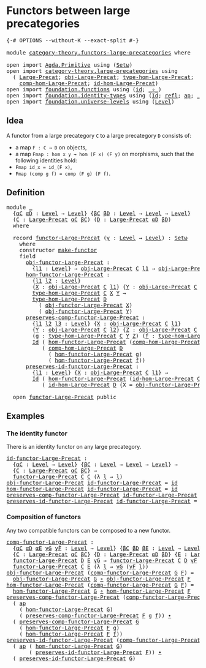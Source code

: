 # Functors between large precategories

<pre class="Agda"><a id="49" class="Symbol">{-#</a> <a id="53" class="Keyword">OPTIONS</a> <a id="61" class="Pragma">--without-K</a> <a id="73" class="Pragma">--exact-split</a> <a id="87" class="Symbol">#-}</a>

<a id="92" class="Keyword">module</a> <a id="99" href="category-theory.functors-large-precategories.html" class="Module">category-theory.functors-large-precategories</a> <a id="144" class="Keyword">where</a>

<a id="151" class="Keyword">open</a> <a id="156" class="Keyword">import</a> <a id="163" href="Agda.Primitive.html" class="Module">Agda.Primitive</a> <a id="178" class="Keyword">using</a> <a id="184" class="Symbol">(</a><a id="185" href="Agda.Primitive.html#381" class="Primitive">Setω</a><a id="189" class="Symbol">)</a>
<a id="191" class="Keyword">open</a> <a id="196" class="Keyword">import</a> <a id="203" href="category-theory.large-precategories.html" class="Module">category-theory.large-precategories</a> <a id="239" class="Keyword">using</a>
  <a id="247" class="Symbol">(</a> <a id="249" href="category-theory.large-precategories.html#654" class="Record">Large-Precat</a><a id="261" class="Symbol">;</a> <a id="263" href="category-theory.large-precategories.html#772" class="Field">obj-Large-Precat</a><a id="279" class="Symbol">;</a> <a id="281" href="category-theory.large-precategories.html#2369" class="Function">type-hom-Large-Precat</a><a id="302" class="Symbol">;</a>
    <a id="308" href="category-theory.large-precategories.html#938" class="Field">comp-hom-Large-Precat</a><a id="329" class="Symbol">;</a> <a id="331" href="category-theory.large-precategories.html#1189" class="Field">id-hom-Large-Precat</a><a id="350" class="Symbol">)</a>
<a id="352" class="Keyword">open</a> <a id="357" class="Keyword">import</a> <a id="364" href="foundation.functions.html" class="Module">foundation.functions</a> <a id="385" class="Keyword">using</a> <a id="391" class="Symbol">(</a><a id="392" href="foundation-core.functions.html#309" class="Function">id</a><a id="394" class="Symbol">;</a> <a id="396" href="foundation-core.functions.html#407" class="Function Operator">_∘_</a><a id="399" class="Symbol">)</a>
<a id="401" class="Keyword">open</a> <a id="406" class="Keyword">import</a> <a id="413" href="foundation.identity-types.html" class="Module">foundation.identity-types</a> <a id="439" class="Keyword">using</a> <a id="445" class="Symbol">(</a><a id="446" href="foundation-core.identity-types.html#1754" class="Datatype">Id</a><a id="448" class="Symbol">;</a> <a id="450" href="foundation-core.identity-types.html#1807" class="InductiveConstructor">refl</a><a id="454" class="Symbol">;</a> <a id="456" href="foundation-core.identity-types.html#3990" class="Function">ap</a><a id="458" class="Symbol">;</a> <a id="460" href="foundation-core.identity-types.html#2412" class="Function Operator">_∙_</a><a id="463" class="Symbol">)</a>
<a id="465" class="Keyword">open</a> <a id="470" class="Keyword">import</a> <a id="477" href="foundation.universe-levels.html" class="Module">foundation.universe-levels</a> <a id="504" class="Keyword">using</a> <a id="510" class="Symbol">(</a><a id="511" href="Agda.Primitive.html#597" class="Postulate">Level</a><a id="516" class="Symbol">)</a>
</pre>
## Idea

A functor from a large precategory `C` to a large precategory `D` consists of:
- a map `F : C → D` on objects,
- a map `Fmap : hom x y → hom (F x) (F y)` on morphisms,
such that the following identities hold:
- `Fmap id_x = id_(F x)`,
- `Fmap (comp g f) = comp (F g) (F f)`.

## Definition

<pre class="Agda"><a id="831" class="Keyword">module</a> <a id="838" href="category-theory.functors-large-precategories.html#838" class="Module">_</a>
  <a id="842" class="Symbol">{</a><a id="843" href="category-theory.functors-large-precategories.html#843" class="Bound">αC</a> <a id="846" href="category-theory.functors-large-precategories.html#846" class="Bound">αD</a> <a id="849" class="Symbol">:</a> <a id="851" href="Agda.Primitive.html#597" class="Postulate">Level</a> <a id="857" class="Symbol">→</a> <a id="859" href="Agda.Primitive.html#597" class="Postulate">Level</a><a id="864" class="Symbol">}</a> <a id="866" class="Symbol">{</a><a id="867" href="category-theory.functors-large-precategories.html#867" class="Bound">βC</a> <a id="870" href="category-theory.functors-large-precategories.html#870" class="Bound">βD</a> <a id="873" class="Symbol">:</a> <a id="875" href="Agda.Primitive.html#597" class="Postulate">Level</a> <a id="881" class="Symbol">→</a> <a id="883" href="Agda.Primitive.html#597" class="Postulate">Level</a> <a id="889" class="Symbol">→</a> <a id="891" href="Agda.Primitive.html#597" class="Postulate">Level</a><a id="896" class="Symbol">}</a>
  <a id="900" class="Symbol">(</a><a id="901" href="category-theory.functors-large-precategories.html#901" class="Bound">C</a> <a id="903" class="Symbol">:</a> <a id="905" href="category-theory.large-precategories.html#654" class="Record">Large-Precat</a> <a id="918" href="category-theory.functors-large-precategories.html#843" class="Bound">αC</a> <a id="921" href="category-theory.functors-large-precategories.html#867" class="Bound">βC</a><a id="923" class="Symbol">)</a> <a id="925" class="Symbol">(</a><a id="926" href="category-theory.functors-large-precategories.html#926" class="Bound">D</a> <a id="928" class="Symbol">:</a> <a id="930" href="category-theory.large-precategories.html#654" class="Record">Large-Precat</a> <a id="943" href="category-theory.functors-large-precategories.html#846" class="Bound">αD</a> <a id="946" href="category-theory.functors-large-precategories.html#870" class="Bound">βD</a><a id="948" class="Symbol">)</a>
  <a id="952" class="Keyword">where</a>

  <a id="961" class="Keyword">record</a> <a id="968" href="category-theory.functors-large-precategories.html#968" class="Record">functor-Large-Precat</a> <a id="989" class="Symbol">(</a><a id="990" href="category-theory.functors-large-precategories.html#990" class="Bound">γ</a> <a id="992" class="Symbol">:</a> <a id="994" href="Agda.Primitive.html#597" class="Postulate">Level</a> <a id="1000" class="Symbol">→</a> <a id="1002" href="Agda.Primitive.html#597" class="Postulate">Level</a><a id="1007" class="Symbol">)</a> <a id="1009" class="Symbol">:</a> <a id="1011" href="Agda.Primitive.html#381" class="Primitive">Setω</a>
    <a id="1020" class="Keyword">where</a>
    <a id="1030" class="Keyword">constructor</a> <a id="1042" href="category-theory.functors-large-precategories.html#1042" class="InductiveConstructor">make-functor</a>
    <a id="1059" class="Keyword">field</a>
      <a id="1071" href="category-theory.functors-large-precategories.html#1071" class="Field">obj-functor-Large-Precat</a> <a id="1096" class="Symbol">:</a>
        <a id="1106" class="Symbol">{</a><a id="1107" href="category-theory.functors-large-precategories.html#1107" class="Bound">l1</a> <a id="1110" class="Symbol">:</a> <a id="1112" href="Agda.Primitive.html#597" class="Postulate">Level</a><a id="1117" class="Symbol">}</a> <a id="1119" class="Symbol">→</a> <a id="1121" href="category-theory.large-precategories.html#772" class="Field">obj-Large-Precat</a> <a id="1138" href="category-theory.functors-large-precategories.html#901" class="Bound">C</a> <a id="1140" href="category-theory.functors-large-precategories.html#1107" class="Bound">l1</a> <a id="1143" class="Symbol">→</a> <a id="1145" href="category-theory.large-precategories.html#772" class="Field">obj-Large-Precat</a> <a id="1162" href="category-theory.functors-large-precategories.html#926" class="Bound">D</a> <a id="1164" class="Symbol">(</a><a id="1165" href="category-theory.functors-large-precategories.html#990" class="Bound">γ</a> <a id="1167" href="category-theory.functors-large-precategories.html#1107" class="Bound">l1</a><a id="1169" class="Symbol">)</a>
      <a id="1177" href="category-theory.functors-large-precategories.html#1177" class="Field">hom-functor-Large-Precat</a> <a id="1202" class="Symbol">:</a>
        <a id="1212" class="Symbol">{</a><a id="1213" href="category-theory.functors-large-precategories.html#1213" class="Bound">l1</a> <a id="1216" href="category-theory.functors-large-precategories.html#1216" class="Bound">l2</a> <a id="1219" class="Symbol">:</a> <a id="1221" href="Agda.Primitive.html#597" class="Postulate">Level</a><a id="1226" class="Symbol">}</a>
        <a id="1236" class="Symbol">{</a><a id="1237" href="category-theory.functors-large-precategories.html#1237" class="Bound">X</a> <a id="1239" class="Symbol">:</a> <a id="1241" href="category-theory.large-precategories.html#772" class="Field">obj-Large-Precat</a> <a id="1258" href="category-theory.functors-large-precategories.html#901" class="Bound">C</a> <a id="1260" href="category-theory.functors-large-precategories.html#1213" class="Bound">l1</a><a id="1262" class="Symbol">}</a> <a id="1264" class="Symbol">{</a><a id="1265" href="category-theory.functors-large-precategories.html#1265" class="Bound">Y</a> <a id="1267" class="Symbol">:</a> <a id="1269" href="category-theory.large-precategories.html#772" class="Field">obj-Large-Precat</a> <a id="1286" href="category-theory.functors-large-precategories.html#901" class="Bound">C</a> <a id="1288" href="category-theory.functors-large-precategories.html#1216" class="Bound">l2</a><a id="1290" class="Symbol">}</a> <a id="1292" class="Symbol">→</a>
        <a id="1302" href="category-theory.large-precategories.html#2369" class="Function">type-hom-Large-Precat</a> <a id="1324" href="category-theory.functors-large-precategories.html#901" class="Bound">C</a> <a id="1326" href="category-theory.functors-large-precategories.html#1237" class="Bound">X</a> <a id="1328" href="category-theory.functors-large-precategories.html#1265" class="Bound">Y</a> <a id="1330" class="Symbol">→</a>
        <a id="1340" href="category-theory.large-precategories.html#2369" class="Function">type-hom-Large-Precat</a> <a id="1362" href="category-theory.functors-large-precategories.html#926" class="Bound">D</a>
          <a id="1374" class="Symbol">(</a> <a id="1376" href="category-theory.functors-large-precategories.html#1071" class="Field">obj-functor-Large-Precat</a> <a id="1401" href="category-theory.functors-large-precategories.html#1237" class="Bound">X</a><a id="1402" class="Symbol">)</a>
          <a id="1414" class="Symbol">(</a> <a id="1416" href="category-theory.functors-large-precategories.html#1071" class="Field">obj-functor-Large-Precat</a> <a id="1441" href="category-theory.functors-large-precategories.html#1265" class="Bound">Y</a><a id="1442" class="Symbol">)</a>
      <a id="1450" href="category-theory.functors-large-precategories.html#1450" class="Field">preserves-comp-functor-Large-Precat</a> <a id="1486" class="Symbol">:</a>
        <a id="1496" class="Symbol">{</a><a id="1497" href="category-theory.functors-large-precategories.html#1497" class="Bound">l1</a> <a id="1500" href="category-theory.functors-large-precategories.html#1500" class="Bound">l2</a> <a id="1503" href="category-theory.functors-large-precategories.html#1503" class="Bound">l3</a> <a id="1506" class="Symbol">:</a> <a id="1508" href="Agda.Primitive.html#597" class="Postulate">Level</a><a id="1513" class="Symbol">}</a> <a id="1515" class="Symbol">{</a><a id="1516" href="category-theory.functors-large-precategories.html#1516" class="Bound">X</a> <a id="1518" class="Symbol">:</a> <a id="1520" href="category-theory.large-precategories.html#772" class="Field">obj-Large-Precat</a> <a id="1537" href="category-theory.functors-large-precategories.html#901" class="Bound">C</a> <a id="1539" href="category-theory.functors-large-precategories.html#1497" class="Bound">l1</a><a id="1541" class="Symbol">}</a>
        <a id="1551" class="Symbol">{</a><a id="1552" href="category-theory.functors-large-precategories.html#1552" class="Bound">Y</a> <a id="1554" class="Symbol">:</a> <a id="1556" href="category-theory.large-precategories.html#772" class="Field">obj-Large-Precat</a> <a id="1573" href="category-theory.functors-large-precategories.html#901" class="Bound">C</a> <a id="1575" href="category-theory.functors-large-precategories.html#1500" class="Bound">l2</a><a id="1577" class="Symbol">}</a> <a id="1579" class="Symbol">{</a><a id="1580" href="category-theory.functors-large-precategories.html#1580" class="Bound">Z</a> <a id="1582" class="Symbol">:</a> <a id="1584" href="category-theory.large-precategories.html#772" class="Field">obj-Large-Precat</a> <a id="1601" href="category-theory.functors-large-precategories.html#901" class="Bound">C</a> <a id="1603" href="category-theory.functors-large-precategories.html#1503" class="Bound">l3</a><a id="1605" class="Symbol">}</a>
        <a id="1615" class="Symbol">(</a><a id="1616" href="category-theory.functors-large-precategories.html#1616" class="Bound">g</a> <a id="1618" class="Symbol">:</a> <a id="1620" href="category-theory.large-precategories.html#2369" class="Function">type-hom-Large-Precat</a> <a id="1642" href="category-theory.functors-large-precategories.html#901" class="Bound">C</a> <a id="1644" href="category-theory.functors-large-precategories.html#1552" class="Bound">Y</a> <a id="1646" href="category-theory.functors-large-precategories.html#1580" class="Bound">Z</a><a id="1647" class="Symbol">)</a> <a id="1649" class="Symbol">(</a><a id="1650" href="category-theory.functors-large-precategories.html#1650" class="Bound">f</a> <a id="1652" class="Symbol">:</a> <a id="1654" href="category-theory.large-precategories.html#2369" class="Function">type-hom-Large-Precat</a> <a id="1676" href="category-theory.functors-large-precategories.html#901" class="Bound">C</a> <a id="1678" href="category-theory.functors-large-precategories.html#1516" class="Bound">X</a> <a id="1680" href="category-theory.functors-large-precategories.html#1552" class="Bound">Y</a><a id="1681" class="Symbol">)</a> <a id="1683" class="Symbol">→</a>
        <a id="1693" href="foundation-core.identity-types.html#1754" class="Datatype">Id</a> <a id="1696" class="Symbol">(</a> <a id="1698" href="category-theory.functors-large-precategories.html#1177" class="Field">hom-functor-Large-Precat</a> <a id="1723" class="Symbol">(</a><a id="1724" href="category-theory.large-precategories.html#938" class="Field">comp-hom-Large-Precat</a> <a id="1746" href="category-theory.functors-large-precategories.html#901" class="Bound">C</a> <a id="1748" href="category-theory.functors-large-precategories.html#1616" class="Bound">g</a> <a id="1750" href="category-theory.functors-large-precategories.html#1650" class="Bound">f</a><a id="1751" class="Symbol">))</a>
           <a id="1765" class="Symbol">(</a> <a id="1767" href="category-theory.large-precategories.html#938" class="Field">comp-hom-Large-Precat</a> <a id="1789" href="category-theory.functors-large-precategories.html#926" class="Bound">D</a>
             <a id="1804" class="Symbol">(</a> <a id="1806" href="category-theory.functors-large-precategories.html#1177" class="Field">hom-functor-Large-Precat</a> <a id="1831" href="category-theory.functors-large-precategories.html#1616" class="Bound">g</a><a id="1832" class="Symbol">)</a>
             <a id="1847" class="Symbol">(</a> <a id="1849" href="category-theory.functors-large-precategories.html#1177" class="Field">hom-functor-Large-Precat</a> <a id="1874" href="category-theory.functors-large-precategories.html#1650" class="Bound">f</a><a id="1875" class="Symbol">))</a>
      <a id="1884" href="category-theory.functors-large-precategories.html#1884" class="Field">preserves-id-functor-Large-Precat</a> <a id="1918" class="Symbol">:</a>
        <a id="1928" class="Symbol">{</a><a id="1929" href="category-theory.functors-large-precategories.html#1929" class="Bound">l1</a> <a id="1932" class="Symbol">:</a> <a id="1934" href="Agda.Primitive.html#597" class="Postulate">Level</a><a id="1939" class="Symbol">}</a> <a id="1941" class="Symbol">{</a><a id="1942" href="category-theory.functors-large-precategories.html#1942" class="Bound">X</a> <a id="1944" class="Symbol">:</a> <a id="1946" href="category-theory.large-precategories.html#772" class="Field">obj-Large-Precat</a> <a id="1963" href="category-theory.functors-large-precategories.html#901" class="Bound">C</a> <a id="1965" href="category-theory.functors-large-precategories.html#1929" class="Bound">l1</a><a id="1967" class="Symbol">}</a> <a id="1969" class="Symbol">→</a>
        <a id="1979" href="foundation-core.identity-types.html#1754" class="Datatype">Id</a> <a id="1982" class="Symbol">(</a> <a id="1984" href="category-theory.functors-large-precategories.html#1177" class="Field">hom-functor-Large-Precat</a> <a id="2009" class="Symbol">(</a><a id="2010" href="category-theory.large-precategories.html#1189" class="Field">id-hom-Large-Precat</a> <a id="2030" href="category-theory.functors-large-precategories.html#901" class="Bound">C</a> <a id="2032" class="Symbol">{</a><a id="2033" class="Argument">X</a> <a id="2035" class="Symbol">=</a> <a id="2037" href="category-theory.functors-large-precategories.html#1942" class="Bound">X</a><a id="2038" class="Symbol">}))</a>
           <a id="2053" class="Symbol">(</a> <a id="2055" href="category-theory.large-precategories.html#1189" class="Field">id-hom-Large-Precat</a> <a id="2075" href="category-theory.functors-large-precategories.html#926" class="Bound">D</a> <a id="2077" class="Symbol">{</a><a id="2078" class="Argument">X</a> <a id="2080" class="Symbol">=</a> <a id="2082" href="category-theory.functors-large-precategories.html#1071" class="Field">obj-functor-Large-Precat</a> <a id="2107" href="category-theory.functors-large-precategories.html#1942" class="Bound">X</a><a id="2108" class="Symbol">})</a>

  <a id="2114" class="Keyword">open</a> <a id="2119" href="category-theory.functors-large-precategories.html#968" class="Module">functor-Large-Precat</a> <a id="2140" class="Keyword">public</a>
</pre>
## Examples

### The identity functor

There is an identity functor on any large precategory.

<pre class="Agda"><a id="id-functor-Large-Precat"></a><a id="2255" href="category-theory.functors-large-precategories.html#2255" class="Function">id-functor-Large-Precat</a> <a id="2279" class="Symbol">:</a>
  <a id="2283" class="Symbol">{</a><a id="2284" href="category-theory.functors-large-precategories.html#2284" class="Bound">αC</a> <a id="2287" class="Symbol">:</a> <a id="2289" href="Agda.Primitive.html#597" class="Postulate">Level</a> <a id="2295" class="Symbol">→</a> <a id="2297" href="Agda.Primitive.html#597" class="Postulate">Level</a><a id="2302" class="Symbol">}</a> <a id="2304" class="Symbol">{</a><a id="2305" href="category-theory.functors-large-precategories.html#2305" class="Bound">βC</a> <a id="2308" class="Symbol">:</a> <a id="2310" href="Agda.Primitive.html#597" class="Postulate">Level</a> <a id="2316" class="Symbol">→</a> <a id="2318" href="Agda.Primitive.html#597" class="Postulate">Level</a> <a id="2324" class="Symbol">→</a> <a id="2326" href="Agda.Primitive.html#597" class="Postulate">Level</a><a id="2331" class="Symbol">}</a> <a id="2333" class="Symbol">→</a>
  <a id="2337" class="Symbol">{</a><a id="2338" href="category-theory.functors-large-precategories.html#2338" class="Bound">C</a> <a id="2340" class="Symbol">:</a> <a id="2342" href="category-theory.large-precategories.html#654" class="Record">Large-Precat</a> <a id="2355" href="category-theory.functors-large-precategories.html#2284" class="Bound">αC</a> <a id="2358" href="category-theory.functors-large-precategories.html#2305" class="Bound">βC</a><a id="2360" class="Symbol">}</a> <a id="2362" class="Symbol">→</a>
  <a id="2366" href="category-theory.functors-large-precategories.html#968" class="Record">functor-Large-Precat</a> <a id="2387" href="category-theory.functors-large-precategories.html#2338" class="Bound">C</a> <a id="2389" href="category-theory.functors-large-precategories.html#2338" class="Bound">C</a> <a id="2391" class="Symbol">(λ</a> <a id="2394" href="category-theory.functors-large-precategories.html#2394" class="Bound">l</a> <a id="2396" class="Symbol">→</a> <a id="2398" href="category-theory.functors-large-precategories.html#2394" class="Bound">l</a><a id="2399" class="Symbol">)</a>
<a id="2401" href="category-theory.functors-large-precategories.html#1071" class="Field">obj-functor-Large-Precat</a> <a id="2426" href="category-theory.functors-large-precategories.html#2255" class="Function">id-functor-Large-Precat</a> <a id="2450" class="Symbol">=</a> <a id="2452" href="foundation-core.functions.html#309" class="Function">id</a>
<a id="2455" href="category-theory.functors-large-precategories.html#1177" class="Field">hom-functor-Large-Precat</a> <a id="2480" href="category-theory.functors-large-precategories.html#2255" class="Function">id-functor-Large-Precat</a> <a id="2504" class="Symbol">=</a> <a id="2506" href="foundation-core.functions.html#309" class="Function">id</a>
<a id="2509" href="category-theory.functors-large-precategories.html#1450" class="Field">preserves-comp-functor-Large-Precat</a> <a id="2545" href="category-theory.functors-large-precategories.html#2255" class="Function">id-functor-Large-Precat</a> <a id="2569" href="category-theory.functors-large-precategories.html#2569" class="Bound">g</a> <a id="2571" href="category-theory.functors-large-precategories.html#2571" class="Bound">f</a> <a id="2573" class="Symbol">=</a> <a id="2575" href="foundation-core.identity-types.html#1807" class="InductiveConstructor">refl</a>
<a id="2580" href="category-theory.functors-large-precategories.html#1884" class="Field">preserves-id-functor-Large-Precat</a> <a id="2614" href="category-theory.functors-large-precategories.html#2255" class="Function">id-functor-Large-Precat</a> <a id="2638" class="Symbol">=</a> <a id="2640" href="foundation-core.identity-types.html#1807" class="InductiveConstructor">refl</a>
</pre>
### Composition of functors

Any two compatible functors can be composed to a new functor.

<pre class="Agda"><a id="comp-functor-Large-Precat"></a><a id="2750" href="category-theory.functors-large-precategories.html#2750" class="Function">comp-functor-Large-Precat</a> <a id="2776" class="Symbol">:</a>
  <a id="2780" class="Symbol">{</a><a id="2781" href="category-theory.functors-large-precategories.html#2781" class="Bound">αC</a> <a id="2784" href="category-theory.functors-large-precategories.html#2784" class="Bound">αD</a> <a id="2787" href="category-theory.functors-large-precategories.html#2787" class="Bound">αE</a> <a id="2790" href="category-theory.functors-large-precategories.html#2790" class="Bound">γG</a> <a id="2793" href="category-theory.functors-large-precategories.html#2793" class="Bound">γF</a> <a id="2796" class="Symbol">:</a> <a id="2798" href="Agda.Primitive.html#597" class="Postulate">Level</a> <a id="2804" class="Symbol">→</a> <a id="2806" href="Agda.Primitive.html#597" class="Postulate">Level</a><a id="2811" class="Symbol">}</a> <a id="2813" class="Symbol">{</a><a id="2814" href="category-theory.functors-large-precategories.html#2814" class="Bound">βC</a> <a id="2817" href="category-theory.functors-large-precategories.html#2817" class="Bound">βD</a> <a id="2820" href="category-theory.functors-large-precategories.html#2820" class="Bound">βE</a> <a id="2823" class="Symbol">:</a> <a id="2825" href="Agda.Primitive.html#597" class="Postulate">Level</a> <a id="2831" class="Symbol">→</a> <a id="2833" href="Agda.Primitive.html#597" class="Postulate">Level</a> <a id="2839" class="Symbol">→</a> <a id="2841" href="Agda.Primitive.html#597" class="Postulate">Level</a><a id="2846" class="Symbol">}</a> <a id="2848" class="Symbol">→</a>
  <a id="2852" class="Symbol">{</a><a id="2853" href="category-theory.functors-large-precategories.html#2853" class="Bound">C</a> <a id="2855" class="Symbol">:</a> <a id="2857" href="category-theory.large-precategories.html#654" class="Record">Large-Precat</a> <a id="2870" href="category-theory.functors-large-precategories.html#2781" class="Bound">αC</a> <a id="2873" href="category-theory.functors-large-precategories.html#2814" class="Bound">βC</a><a id="2875" class="Symbol">}</a> <a id="2877" class="Symbol">{</a><a id="2878" href="category-theory.functors-large-precategories.html#2878" class="Bound">D</a> <a id="2880" class="Symbol">:</a> <a id="2882" href="category-theory.large-precategories.html#654" class="Record">Large-Precat</a> <a id="2895" href="category-theory.functors-large-precategories.html#2784" class="Bound">αD</a> <a id="2898" href="category-theory.functors-large-precategories.html#2817" class="Bound">βD</a><a id="2900" class="Symbol">}</a> <a id="2902" class="Symbol">{</a><a id="2903" href="category-theory.functors-large-precategories.html#2903" class="Bound">E</a> <a id="2905" class="Symbol">:</a> <a id="2907" href="category-theory.large-precategories.html#654" class="Record">Large-Precat</a> <a id="2920" href="category-theory.functors-large-precategories.html#2787" class="Bound">αE</a> <a id="2923" href="category-theory.functors-large-precategories.html#2820" class="Bound">βE</a><a id="2925" class="Symbol">}</a> <a id="2927" class="Symbol">→</a>
  <a id="2931" href="category-theory.functors-large-precategories.html#968" class="Record">functor-Large-Precat</a> <a id="2952" href="category-theory.functors-large-precategories.html#2878" class="Bound">D</a> <a id="2954" href="category-theory.functors-large-precategories.html#2903" class="Bound">E</a> <a id="2956" href="category-theory.functors-large-precategories.html#2790" class="Bound">γG</a> <a id="2959" class="Symbol">→</a> <a id="2961" href="category-theory.functors-large-precategories.html#968" class="Record">functor-Large-Precat</a> <a id="2982" href="category-theory.functors-large-precategories.html#2853" class="Bound">C</a> <a id="2984" href="category-theory.functors-large-precategories.html#2878" class="Bound">D</a> <a id="2986" href="category-theory.functors-large-precategories.html#2793" class="Bound">γF</a> <a id="2989" class="Symbol">→</a>
  <a id="2993" href="category-theory.functors-large-precategories.html#968" class="Record">functor-Large-Precat</a> <a id="3014" href="category-theory.functors-large-precategories.html#2853" class="Bound">C</a> <a id="3016" href="category-theory.functors-large-precategories.html#2903" class="Bound">E</a> <a id="3018" class="Symbol">(λ</a> <a id="3021" href="category-theory.functors-large-precategories.html#3021" class="Bound">l</a> <a id="3023" class="Symbol">→</a> <a id="3025" href="category-theory.functors-large-precategories.html#2790" class="Bound">γG</a> <a id="3028" class="Symbol">(</a><a id="3029" href="category-theory.functors-large-precategories.html#2793" class="Bound">γF</a> <a id="3032" href="category-theory.functors-large-precategories.html#3021" class="Bound">l</a><a id="3033" class="Symbol">))</a>
<a id="3036" href="category-theory.functors-large-precategories.html#1071" class="Field">obj-functor-Large-Precat</a> <a id="3061" class="Symbol">(</a><a id="3062" href="category-theory.functors-large-precategories.html#2750" class="Function">comp-functor-Large-Precat</a> <a id="3088" href="category-theory.functors-large-precategories.html#3088" class="Bound">G</a> <a id="3090" href="category-theory.functors-large-precategories.html#3090" class="Bound">F</a><a id="3091" class="Symbol">)</a> <a id="3093" class="Symbol">=</a>
  <a id="3097" href="category-theory.functors-large-precategories.html#1071" class="Field">obj-functor-Large-Precat</a> <a id="3122" href="category-theory.functors-large-precategories.html#3088" class="Bound">G</a> <a id="3124" href="foundation-core.functions.html#407" class="Function Operator">∘</a> <a id="3126" href="category-theory.functors-large-precategories.html#1071" class="Field">obj-functor-Large-Precat</a> <a id="3151" href="category-theory.functors-large-precategories.html#3090" class="Bound">F</a>
<a id="3153" href="category-theory.functors-large-precategories.html#1177" class="Field">hom-functor-Large-Precat</a> <a id="3178" class="Symbol">(</a><a id="3179" href="category-theory.functors-large-precategories.html#2750" class="Function">comp-functor-Large-Precat</a> <a id="3205" href="category-theory.functors-large-precategories.html#3205" class="Bound">G</a> <a id="3207" href="category-theory.functors-large-precategories.html#3207" class="Bound">F</a><a id="3208" class="Symbol">)</a> <a id="3210" class="Symbol">=</a>
  <a id="3214" href="category-theory.functors-large-precategories.html#1177" class="Field">hom-functor-Large-Precat</a> <a id="3239" href="category-theory.functors-large-precategories.html#3205" class="Bound">G</a> <a id="3241" href="foundation-core.functions.html#407" class="Function Operator">∘</a> <a id="3243" href="category-theory.functors-large-precategories.html#1177" class="Field">hom-functor-Large-Precat</a> <a id="3268" href="category-theory.functors-large-precategories.html#3207" class="Bound">F</a>
<a id="3270" href="category-theory.functors-large-precategories.html#1450" class="Field">preserves-comp-functor-Large-Precat</a> <a id="3306" class="Symbol">(</a><a id="3307" href="category-theory.functors-large-precategories.html#2750" class="Function">comp-functor-Large-Precat</a> <a id="3333" href="category-theory.functors-large-precategories.html#3333" class="Bound">G</a> <a id="3335" href="category-theory.functors-large-precategories.html#3335" class="Bound">F</a><a id="3336" class="Symbol">)</a> <a id="3338" href="category-theory.functors-large-precategories.html#3338" class="Bound">g</a> <a id="3340" href="category-theory.functors-large-precategories.html#3340" class="Bound">f</a> <a id="3342" class="Symbol">=</a>
  <a id="3346" class="Symbol">(</a> <a id="3348" href="foundation-core.identity-types.html#3990" class="Function">ap</a>
    <a id="3355" class="Symbol">(</a> <a id="3357" href="category-theory.functors-large-precategories.html#1177" class="Field">hom-functor-Large-Precat</a> <a id="3382" href="category-theory.functors-large-precategories.html#3333" class="Bound">G</a><a id="3383" class="Symbol">)</a>
    <a id="3389" class="Symbol">(</a> <a id="3391" href="category-theory.functors-large-precategories.html#1450" class="Field">preserves-comp-functor-Large-Precat</a> <a id="3427" href="category-theory.functors-large-precategories.html#3335" class="Bound">F</a> <a id="3429" href="category-theory.functors-large-precategories.html#3338" class="Bound">g</a> <a id="3431" href="category-theory.functors-large-precategories.html#3340" class="Bound">f</a><a id="3432" class="Symbol">))</a> <a id="3435" href="foundation-core.identity-types.html#2412" class="Function Operator">∙</a>
  <a id="3439" class="Symbol">(</a> <a id="3441" href="category-theory.functors-large-precategories.html#1450" class="Field">preserves-comp-functor-Large-Precat</a> <a id="3477" href="category-theory.functors-large-precategories.html#3333" class="Bound">G</a>
    <a id="3483" class="Symbol">(</a> <a id="3485" href="category-theory.functors-large-precategories.html#1177" class="Field">hom-functor-Large-Precat</a> <a id="3510" href="category-theory.functors-large-precategories.html#3335" class="Bound">F</a> <a id="3512" href="category-theory.functors-large-precategories.html#3338" class="Bound">g</a><a id="3513" class="Symbol">)</a>
    <a id="3519" class="Symbol">(</a> <a id="3521" href="category-theory.functors-large-precategories.html#1177" class="Field">hom-functor-Large-Precat</a> <a id="3546" href="category-theory.functors-large-precategories.html#3335" class="Bound">F</a> <a id="3548" href="category-theory.functors-large-precategories.html#3340" class="Bound">f</a><a id="3549" class="Symbol">))</a>
<a id="3552" href="category-theory.functors-large-precategories.html#1884" class="Field">preserves-id-functor-Large-Precat</a> <a id="3586" class="Symbol">(</a><a id="3587" href="category-theory.functors-large-precategories.html#2750" class="Function">comp-functor-Large-Precat</a> <a id="3613" href="category-theory.functors-large-precategories.html#3613" class="Bound">G</a> <a id="3615" href="category-theory.functors-large-precategories.html#3615" class="Bound">F</a><a id="3616" class="Symbol">)</a> <a id="3618" class="Symbol">=</a>
  <a id="3622" class="Symbol">(</a> <a id="3624" href="foundation-core.identity-types.html#3990" class="Function">ap</a> <a id="3627" class="Symbol">(</a> <a id="3629" href="category-theory.functors-large-precategories.html#1177" class="Field">hom-functor-Large-Precat</a> <a id="3654" href="category-theory.functors-large-precategories.html#3613" class="Bound">G</a><a id="3655" class="Symbol">)</a>
       <a id="3664" class="Symbol">(</a> <a id="3666" href="category-theory.functors-large-precategories.html#1884" class="Field">preserves-id-functor-Large-Precat</a> <a id="3700" href="category-theory.functors-large-precategories.html#3615" class="Bound">F</a><a id="3701" class="Symbol">))</a> <a id="3704" href="foundation-core.identity-types.html#2412" class="Function Operator">∙</a>
  <a id="3708" class="Symbol">(</a> <a id="3710" href="category-theory.functors-large-precategories.html#1884" class="Field">preserves-id-functor-Large-Precat</a> <a id="3744" href="category-theory.functors-large-precategories.html#3613" class="Bound">G</a><a id="3745" class="Symbol">)</a>
</pre>